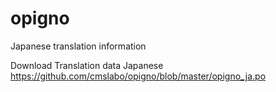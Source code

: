 # opigno
Japanese translation information

Download Translation data
  Japanese https://github.com/cmslabo/opigno/blob/master/opigno_ja.po
